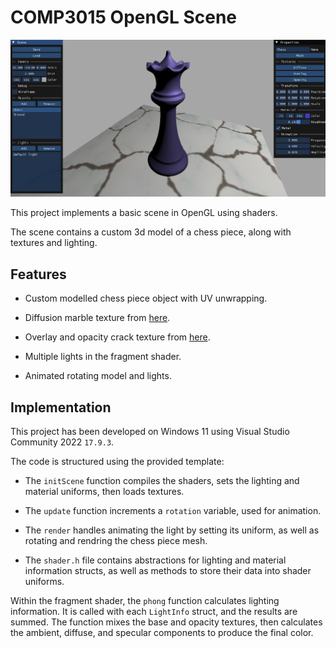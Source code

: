 # COMP3015 OpenGL Scene

<p align="center">
    <img src="https://raw.githubusercontent.com/emma-freeman-plym/comp3015-2/main/preview.png">
</p>

This project implements a basic scene in OpenGL using shaders.

The scene contains a custom 3d model of a chess piece, along with textures and lighting.

## Features

- Custom modelled chess piece object with UV unwrapping.

- Diffusion marble texture from [here](https://3dtextures.me/2022/06/20/marble-white-008/).

- Overlay and opacity crack texture from [here](https://3dtextures.me/2021/10/23/surface-imperfections-cracks-001/).

- Multiple lights in the fragment shader.

- Animated rotating model and lights.

## Implementation

This project has been developed on Windows 11 using Visual Studio Community 2022 `17.9.3`.

The code is structured using the provided template:

- The `initScene` function compiles the shaders, sets the lighting and material uniforms, then loads textures.

- The `update` function increments a `rotation` variable, used for animation.

- The `render` handles animating the light by setting its uniform, as well as rotating and rendring the chess piece mesh.

- The `shader.h` file contains abstractions for lighting and material information structs, as well as methods to store their data into shader uniforms.

Within the fragment shader, the `phong` function calculates lighting information.
It is called with each `LightInfo` struct, and the results are summed.
The function mixes the base and opacity textures, then calculates the ambient, diffuse, and specular components to produce the final color.

